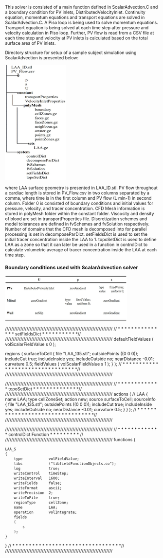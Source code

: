This solver is consisted of a main function defined in ScalarAdvection.C and a boundary condition for PV inlets, DistributedVelocityInlet. Continuity equation, momentum equations and transport equations are solved in ScalarAdvection.C. A Piso loop is being used to solve momentum equations. Transport equation is being solved at each time step after pressure and velocity calculation in Piso loop. Further, PV flow is read from a CSV file at each time step and velocity at PV inlets is calculated based on the total surface area of PV inlets.

Directory structure for setup of a sample subject simulation using ScalarAdvection is presented below:

<img src="DirectoryStructure.jpg" width="200" height="380">

where LAA surface geometry is presented in LAA_ID.stl. PV flow throughout a cardiac length is stored in PV_Flow.csv in two columns separated by a comma, where time is in the first column and PV flow (L min-1) in second column. Folder 0 is consisted of boundary conditions and initial values for pressure, velocity, and tracer concentration. CFD Mesh information is stored in polyMesh folder within the constant folder. Viscosity and density of blood are set in transportProperties file. Discretization schemes and model tolerances are defined in fvSchemes and fvSolution respectively. Number of domains that the CFD mesh is decomposed into for parallel processing is set in decomposeParDict. setFieldsDict is used to set the initial tracer concentration inside the LAA to 1. topoSetDict is used to define LAA as a zone so that it can later be used in a function in controlDict to calculate volumetric average of tracer concentration inside the LAA at each time step.


### Boundary conditions used with ScalarAdvection solver

<img src="ScalarAdvection_BC.jpg" width="400" height="150">

//////////////////////////////////////////////////////////////////////
// * * * * * * * * * * * * * * * setFieldsDict * * * * * * * * * * *//
//////////////////////////////////////////////////////////////////////
defaultFieldValues
(
    volScalarFieldValue s 0
);

regions
(
    surfaceToCell
    {
		file			"LAA_135.stl";
		outsidePoints	((0 0 0));
		includeCut		true;
		includeInside	yes;
		includeOutside	no;
		nearDistance	-0.01;
		curvature		0.5;
        fieldValues
        (
            volScalarFieldValue s 1
        );
    }
);
// * * * * * * * * * * * * * * * * * * * * * * * * * * * * * * * * *//
//////////////////////////////////////////////////////////////////////

//////////////////////////////////////////////////////////////////////
// * * * * * * * * * * * * * topoSetDict * * * * * * * * * * * * * *// //////////////////////////////////////////////////////////////////////
actions
(
    // LAA
    {
        name    LAA;
        type    cellZoneSet;
        action  new;
        source  surfaceToCell;
        sourceInfo
        {
			file			"LAA_135.stl";
			outsidePoints	((0 0 0));
			includeCut		true;
			includeInside	yes;
			includeOutside	no;
			nearDistance	-0.01;
			curvature		0.5;
        }
    }
);
// * * * * * * * * * * * * * * * * * * * * * * * * * * * * * * * * *//
//////////////////////////////////////////////////////////////////////

//////////////////////////////////////////////////////////////////////
// * * * * * * * * * * * * * controlDict Function * * * * * * * * * //
//////////////////////////////////////////////////////////////////////
functions
{

	LAA_S
	{
		type            volFieldValue;
		libs            ("libfieldFunctionObjects.so");
		log             true;
		writeControl    timeStep;
		writeInterval   1600;
		writeFields     false;
		writeFormat		ascii;
		writePrecision  2;
		writeToFile     true;
		regionType      cellZone;
		name            LAA;
		operation       volIntegrate;
		fields
		(
			s
		);
	}	
}
// * * * * * * * * * * * * * * * * * * * * * * * * * * * * * * * * *//
//////////////////////////////////////////////////////////////////////
